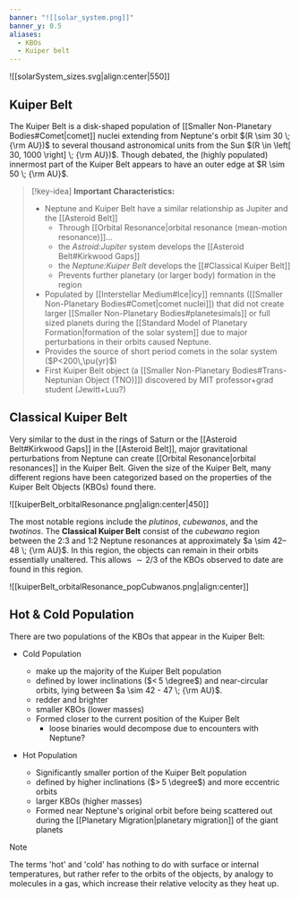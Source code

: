 ```yaml
---
banner: "![[solar_system.png]]"
banner_y: 0.5
aliases:
  - KBOs
  - Kuiper belt
---
```

![[solarSystem_sizes.svg|align:center|550]]

## Kuiper Belt

The Kuiper Belt is a disk-shaped population of [[Smaller Non-Planetary Bodies#Comet|comet]] nuclei extending from Neptune's orbit $(R \sim 30 \; {\rm AU})$ to several thousand astronomical units from the Sun $(R \in \left[ 30, 1000 \right] \; {\rm AU})$. Though debated, the (highly populated) innermost part of the Kuiper Belt appears to have an outer edge at $R \sim 50 \; {\rm AU}$.

> [!key-idea] **Important Characteristics:**
> - Neptune and Kuiper Belt have a similar relationship as Jupiter and the [[Asteroid Belt]]
> 	- Through [[Orbital Resonance|orbital resonance (mean-motion resonance)]]...
> 	- the *Astroid:Jupiter* system develops the [[Asteroid Belt#Kirkwood Gaps]]
> 	- the *Neptune:Kuiper Belt* develops the [[#Classical Kuiper Belt]]
> 	- Prevents further planetary (or larger body) formation in the region
> - Populated by [[Interstellar Medium#Ice|icy]] remnants ([[Smaller Non-Planetary Bodies#Comet|comet nuclei]]) that did not create larger [[Smaller Non-Planetary Bodies#planetesimals]] or full sized planets during the [[Standard Model of Planetary Formation|formation of the solar system]] due to major perturbations in their orbits caused Neptune.
> - Provides the source of short period comets in the solar system ($P<200\,\pu{yr}$)
> - First Kuiper Belt object (a [[Smaller Non-Planetary Bodies#Trans-Neptunian Object (TNO)]]) discovered by MIT professor+grad student (Jewitt+Luu?)

## Classical Kuiper Belt

Very similar to the dust in the rings of Saturn or the [[Asteroid Belt#Kirkwood Gaps]] in the [[Asteroid Belt]], major gravitational perturbations from Neptune can create [[Orbital Resonance|orbital resonances]] in the Kuiper Belt. Given the size of the Kuiper Belt, many different regions have been categorized based on the properties of the Kuiper Belt Objects (KBOs) found there.

![[kuiperBelt_orbitalResonance.png|align:center|450]]

The most notable regions include the *plutinos*, *cubewanos*, and the *twotinos*. The **Classical Kuiper Belt** consist of the *cubewano* region between the 2:3 and 1:2 Neptune resonances at approximately $a \sim 42–48 \; {\rm AU}$. In this region, the objects can remain in their orbits essentially unaltered. This allows $\sim 2/3$ of the KBOs observed to date are found in this region.

![[kuiperBelt_orbitalResonance_popCubwanos.png|align:center]]


## Hot & Cold Population

There are two populations of the KBOs that appear in the Kuiper Belt:

- Cold Population
	- make up the majority of the Kuiper Belt population
	- defined by lower inclinations ($< 5 \degree$) and near-circular orbits, lying between $a \sim 42 - 47 \; {\rm AU}$.
	- redder and brighter
	- smaller KBOs (lower masses)
	- Formed closer to the current position of the Kuiper Belt
		- loose binaries would decompose due to encounters with Neptune?

- Hot Population
	- Significantly smaller portion of the Kuiper Belt population
	- defined by higher inclinations ($> 5 \degree$) and more eccentric orbits
	- larger KBOs (higher masses)
	- Formed near Neptune's original orbit before being scattered out during the [[Planetary Migration|planetary migration]] of the giant planets

> [!note] 
> The terms 'hot' and 'cold' has nothing to do with surface or internal temperatures, but rather refer to the orbits of the objects, by analogy to molecules in a gas, which increase their relative velocity as they heat up.
